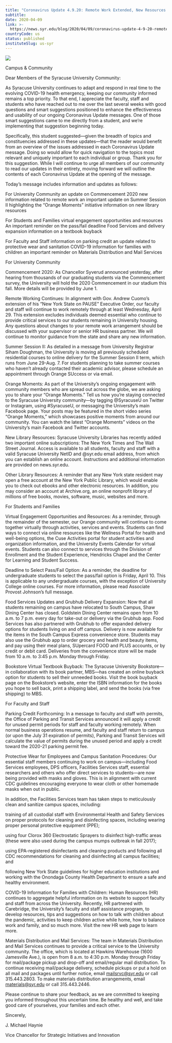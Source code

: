 ```yaml
---
title: "Coronavirus Update 4.9.20: Remote Work Extended, New Resources and Important Reminders"
subtitle: 
date: 2020-04-09
link: >-
  https://news.syr.edu/blog/2020/04/09/coronavirus-update-4-9-20-remote-work-extended-new-resources-and-important-reminders/
countryCode: us
status: published
instituteSlug: us-syr
---
```

![](https://news.syr.edu/wp-content/uploads/2020/03/CoronavirusUpdate-690x489-2-564x400.jpg)

Campus & Community

Dear Members of the Syracuse University Community:

As Syracuse University continues to adapt and respond in real time to the evolving COVID-19 health emergency, keeping our community informed remains a top priority. To that end, I appreciate the faculty, staff and students who have reached out to me over the last several weeks with good questions and smart suggestions positioned to enhance the effectiveness and usability of our ongoing Coronavirus Update messages. One of those smart suggestions came to me directly from a student, and we’re implementing that suggestion beginning today.

Specifically, this student suggested—given the breadth of topics and constituencies addressed in these updates—that the reader would benefit from an overview of the issues addressed in each Coronavirus Update message. Doing so would allow for quick navigation to the topics most relevant and uniquely important to each individual or group. Thank you for this suggestion. While I will continue to urge all members of our community to read our updates in their entirety, moving forward we will outline the contents of each Coronavirus Update at the opening of the message.

Today’s message includes information and updates as follows:

For University Community an update on Commencement 2020 new information related to remote work an important update on Summer Session II highlighting the “Orange Moments” initiative information on new library resources

For Students and Families virtual engagement opportunities and resources An important reminder on the pass/fail deadline Food Services and delivery expansion information on a textbook buyback

For Faculty and Staff information on parking credit an update related to protective wear and sanitation COVID-19 information for families with children an important reminder on Materials Distribution and Mail Services



For University Community

Commencement 2020: As Chancellor Syverud announced yesterday, after hearing from thousands of our graduating students via the Commencement survey, the University will hold the 2020 Commencement in our stadium this fall. More details will be provided by June 1.

Remote Working Continues: In alignment with Gov. Andrew Cuomo’s extension of his “New York State on PAUSE” Executive Order, our faculty and staff will continue to work remotely through at least Wednesday, April 29. This extension excludes individuals deemed essential who continue to provide critical services to our students remaining in University housing. Any questions about changes to your remote work arrangement should be discussed with your supervisor or senior HR business partner. We will continue to monitor guidance from the state and share any new information.

Summer Session II: As detailed in a message from University Registrar Siham Doughman, the University is moving all previously scheduled residential courses to online delivery for the Summer Session II term, which runs from June 29-Aug. 7. For students planning to take summer courses who haven’t already contacted their academic advisor, please schedule an appointment through Orange SUccess or via email.

Orange Moments: As part of the University’s ongoing engagement with community members who are spread out across the globe, we are asking you to share your “Orange Moments.” Tell us how you’re staying connected to the Syracuse University community—by tagging @SyracuseU on Twitter or Instagram, using #SyracuseU, or messaging the University’s main Facebook page. Your posts may be featured in the short video series “Orange Moments,” which showcases positive moments from around our community. You can watch the latest “Orange Moments” videos on the University’s main Facebook and Twitter accounts.

New Library Resources: Syracuse University Libraries has recently added two important online subscriptions: The New York Times and The Wall Street Journal. Access is available to all students, faculty and staff with a valid Syracuse University NetID and @syr.edu email address, from which you can establish an online account. Instructions and additional information are provided on news.syr.edu.

Other Library Resources: A reminder that any New York state resident may open a free account at the New York Public Library, which would enable you to check out ebooks and other electronic resources. In addition, you may consider an account at Archive.org, an online nonprofit library of millions of free books, movies, software, music, websites and more.

For Students and Families

Virtual Engagement Opportunities and Resources: As a reminder, through the remainder of the semester, our Orange community will continue to come together virtually through activities, services and events. Students can find ways to connect via online resources like the Wellness Portal for health and well-being options, the Cuse Activities portal for student activities and organization information, and the University Events Calendar for virtual events. Students can also connect to services through the Division of Enrollment and the Student Experience, Hendricks Chapel and the Center for Learning and Student Success.

Deadline to Select Pass/Fail Option: As a reminder, the deadline for undergraduate students to select the pass/fail option is Friday, April 10. This is applicable to any undergraduate courses, with the exception of University College online courses. For more information, please read Associate Provost Johnson’s full message.

Food Services Updates and Grubhub Delivery Expansion: Now that all students remaining on campus have relocated to South Campus, Shaw Dining Center has closed. Goldstein Dining Center remains open from 10 a.m. to 7 p.m. every day for take-out or delivery via the Grubhub app. Food Services has also partnered with Grubhub to offer expanded delivery options for students living on and off campus. Delivery is now available for the items in the South Campus Express convenience store. Students may also use the Grubhub app to order grocery and health and beauty items, and pay using their meal plans, SUpercard FOOD and PLUS accounts, or by credit or debit card. Deliveries from the convenience store will be made from 10 a.m. to 3:45 p.m. Monday through Friday.

Bookstore Virtual Textbook Buyback: The Syracuse University Bookstore—in collaboration with its book partner, MBS—has created an online buyback option for students to sell their unneeded books. Visit the book buyback page on the Bookstore’s website, enter the ISBN information for the books you hope to sell back, print a shipping label, and send the books (via free shipping) to MBS.

For Faculty and Staff

Parking Credit Forthcoming: In a message to faculty and staff with permits, the Office of Parking and Transit Services announced it will apply a credit for unused permit periods for staff and faculty working remotely. When normal business operations resume, and faculty and staff return to campus (or upon the July 31 expiration of permits), Parking and Transit Services will calculate the value of permits during the unused period and apply a credit toward the 2020-21 parking permit fee.

Protective Wear for Employees and Campus Sanitation Procedures: Our essential staff members continuing to work on campus—including Food Services employees, DPS officers, Facilities Services staff, essential researchers and others who offer direct services to students—are now being provided with masks and gloves. This is in alignment with current CDC guidelines encouraging everyone to wear cloth or other homemade masks when out in public.

In addition, the Facilities Services team has taken steps to meticulously clean and sanitize campus spaces, including:

training of all custodial staff with Environmental Health and Safety Services on proper protocols for cleaning and disinfecting spaces, including wearing proper personal protective equipment (PPE);

using four Clorox 360 Electrostatic Sprayers to disinfect high-traffic areas (these were also used during the campus mumps outbreak in fall 2017);

using EPA-registered disinfectants and cleaning products and following all CDC recommendations for cleaning and disinfecting all campus facilities; and

following New York State guidelines for higher education institutions and working with the Onondaga County Health Department to ensure a safe and healthy environment.

COVID-19 Information for Families with Children: Human Resources (HR) continues to aggregate helpful information on its website to support faculty and staff from across the University. Recently, HR partnered with Carebridge, the University’s faculty and staff assistance program, to develop resources, tips and suggestions on how to talk with children about the pandemic, activities to keep children active while home, how to balance work and family, and so much more. Visit the new HR web page to learn more.

Materials Distribution and Mail Services: The team in Materials Distribution and Mail Services continues to provide a critical service to the University community. The office, which is located at Hawkins Warehouse (1600 Jamesville Ave.), is open from 8 a.m. to 4:30 p.m. Monday through Friday for mail/package pickup and drop-off and email/regular mail distribution. To continue receiving mail/package delivery, schedule pickups or put a hold on all mail and packages until further notice, email mailsrvc@syr.edu or call 315.443.2803. To make materials distribution arrangements, email materials@syr.edu or call 315.443.2446.

Please continue to share your feedback, as we are committed to keeping you informed throughout this uncertain time. Be healthy and well, and take good care of yourselves, your families and each other.

Sincerely,

J. Michael Haynie

Vice Chancellor for Strategic Initiatives and Innovation